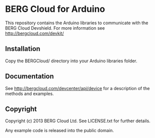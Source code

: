 BERG Cloud for Arduino
======================

This repository contains the Arduino libraries to communicate with the BERG Cloud Devshield. For more information
see http://bergcloud.com/devkit/

## Installation

Copy the BERGCloud/ directory into your Arduino libraries folder.

## Documentation
See http://bergcloud.com/devcenter/api/device for a description of the methods and examples.

## Copyright

Copyright (c) 2013 BERG Cloud Ltd. See LICENSE.txt for further details.

Any example code is released into the public domain.

